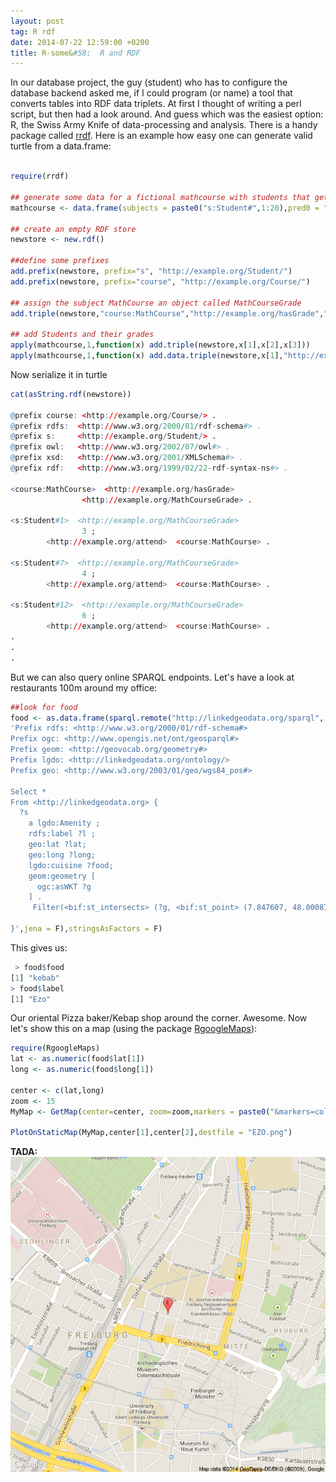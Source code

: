 ```yaml
---
layout: post
tag: R rdf
date: 2014-07-22 12:59:00 +0200
title: R-some&#58;  R and RDF
---
```


In our database project, the guy (student) who has to configure the database backend asked me, if I could program (or name) a tool that converts tables into RDF data triplets. At first I thought of writing a perl script, but then had a look around. And guess which was the easiest option: R, the Swiss Army Knife of data-processing and analysis. There is a handy package called [rrdf](http://cran.r-project.org/web/packages/rrdf/index.html). Here is an example how easy one can generate valid turtle from a data.frame:


```r

require(rrdf)

## generate some data for a fictional mathcourse with students that get a grade
mathcourse <- data.frame(subjects = paste0("s:Student#",1:20),pred0 = "http://example.org/attend",objects = "course:MathCourse",grade=sample(1:6,20,replace = T))

## create an empty RDF store
newstore <- new.rdf()

##define some prefixes
add.prefix(newstore, prefix="s", "http://example.org/Student/")
add.prefix(newstore, prefix="course", "http://example.org/Course/")

## assign the subject MathCourse an object called MathCourseGrade 
add.triple(newstore,"course:MathCourse","http://example.org/hasGrade","http://example.org/MathCourseGrade")

## add Students and their grades
apply(mathcourse,1,function(x) add.triple(newstore,x[1],x[2],x[3]))
apply(mathcourse,1,function(x) add.data.triple(newstore,x[1],"http://example.org/MathCourseGrade",data=as.character(x[4]),type="integer"))
```
Now serialize it in turtle

```r
cat(asString.rdf(newstore))

@prefix course: <http://example.org/Course/> .
@prefix rdfs:  <http://www.w3.org/2000/01/rdf-schema#> .
@prefix s:     <http://example.org/Student/> .
@prefix owl:   <http://www.w3.org/2002/07/owl#> .
@prefix xsd:   <http://www.w3.org/2001/XMLSchema#> .
@prefix rdf:   <http://www.w3.org/1999/02/22-rdf-syntax-ns#> .

<course:MathCourse>  <http://example.org/hasGrade>
                <http://example.org/MathCourseGrade> .

<s:Student#1>  <http://example.org/MathCourseGrade>
                3 ;
        <http://example.org/attend>  <course:MathCourse> .

<s:Student#7>  <http://example.org/MathCourseGrade>
                4 ;
        <http://example.org/attend>  <course:MathCourse> .

<s:Student#12>  <http://example.org/MathCourseGrade>
                6 ;
        <http://example.org/attend>  <course:MathCourse> .
.
.
.

```


But we can also query online SPARQL endpoints. Let's have a look at restaurants 100m around my office:




```r
##look for food
food <- as.data.frame(sparql.remote("http://linkedgeodata.org/sparql",
'Prefix rdfs: <http://www.w3.org/2000/01/rdf-schema#>
Prefix ogc: <http://www.opengis.net/ont/geosparql#>
Prefix geom: <http://geovocab.org/geometry#>
Prefix lgdo: <http://linkedgeodata.org/ontology/>
Prefix geo: <http://www.w3.org/2003/01/geo/wgs84_pos#>

Select *
From <http://linkedgeodata.org> {
  ?s
    a lgdo:Amenity ;
    rdfs:label ?l ;
    geo:lat ?lat;
    geo:long ?long;
    lgdo:cuisine ?food;
    geom:geometry [
      ogc:asWKT ?g
    ] .
     Filter(<bif:st_intersects> (?g, <bif:st_point> (7.847607, 48.000874), 0.1)) .
 
}',jena = F),stringsAsFactors = F)
```

This gives us:


```r
 > food$food
[1] "kebab"
> food$label
[1] "Ezo"

```
Our oriental Pizza baker/Kebap shop around the corner. Awesome. Now let's show this on a map (using the package [RgoogleMaps](http://cran.r-project.org/web/packages/RgoogleMaps/index.html)):

```r
require(RgoogleMaps)
lat <- as.numeric(food$lat[1])
long <- as.numeric(food$long[1])

center <- c(lat,long)
zoom <- 15
MyMap <- GetMap(center=center, zoom=zoom,markers = paste0("&markers=color:red|label:E|", center[1],",",center[2]),destfile = "EZO.png");

PlotOnStaticMap(MyMap,center[1],center[2],destfile = "EZO.png")

 ```
 **TADA:**
 ![alt text](/resources/images/EZO.png "Logo Title Text 1")
